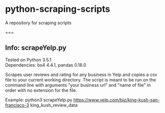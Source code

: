 # python-scraping-scripts
A repository for scraping scripts 

===
## Info: scrapeYelp.py  
Tested on Python 3.5.1  
Dependencies: bs4 4.4.1, pandas 0.18.0   

Scrapes user reviews and rating for any business in Yelp and copies a csv file to your current working directory. The script is meant to be run on the command line with arguments "your business url" and "name of file" in order with no extension for the file.  

Example: python3 scrapeYelp.py https://www.yelp.com/biz/king-kush-san-francisco-3 king_kush_review_data  
